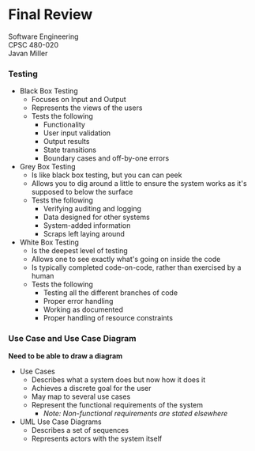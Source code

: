 # Final Review
Software Engineering  
CPSC 480-020  
Javan Miller  

### Testing
- Black Box Testing
    - Focuses on Input and Output
    - Represents the views of the users
    - Tests the following
        - Functionality
        - User input validation
        - Output results
        - State transitions
        - Boundary cases and off-by-one errors
- Grey Box Testing
    - Is like black box testing, but you can can peek
    - Allows you to dig around a little to ensure the system works as it's supposed to below
    the surface
    - Tests the following
        - Verifying auditing and logging
        - Data designed for other systems
        - System-added information
        - Scraps left laying around
- White Box Testing
    - Is the deepest level of testing
    - Allows one to see exactly what's going on inside the code
    - Is typically completed code-on-code, rather than exercised by a human
    - Tests the following
        - Testing all the different branches of code
        - Proper error handling
        - Working as documented
        - Proper handling of resource constraints

### Use Case and Use Case Diagram
**Need to be able to draw a diagram**
- Use Cases
    - Describes what a system does but now how it does it
    - Achieves a discrete goal for the user
    - May map to several use cases
    - Represent the functional requirements of the system 
        - *Note: Non-functional requirements are stated elsewhere*
- UML Use Case Diagrams
    - Describes a set of sequences
    - Represents actors with the system itself